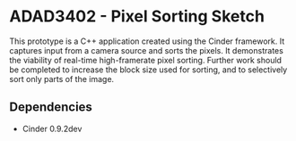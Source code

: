 ADAD3402 - Pixel Sorting Sketch
===============================

This prototype is a C++ application created using the Cinder framework. It captures input from a camera source and sorts the pixels. It demonstrates the viability of real-time high-framerate pixel sorting. Further work should be completed to increase the block size used for sorting, and to selectively sort only parts of the image.

Dependencies
------------
- Cinder 0.9.2dev
